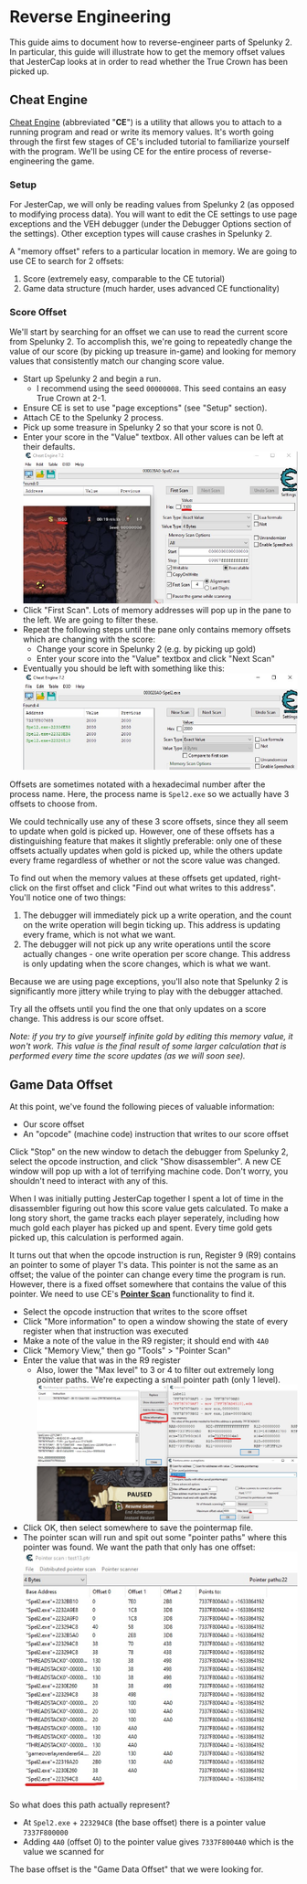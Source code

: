 # Reverse Engineering

This guide aims to document how to reverse-engineer parts of Spelunky 2. In particular, this guide will illustrate how to get the memory offset values that JesterCap looks at in order to read whether the True Crown has been picked up.

## Cheat Engine

[Cheat Engine](https://www.cheatengine.org/) (abbreviated "**CE**") is a utility that allows you to attach to a running program and read or write its memory values. It's worth going through the first few stages of CE's included tutorial to familiarize yourself with the program. We'll be using CE for the entire process of reverse-engineering the game.

### Setup

For JesterCap, we will only be reading values from Spelunky 2 (as opposed to modifying process data). You will want to edit the CE settings to use page exceptions and the VEH debugger (under the Debugger Options section of the settings). Other exception types will cause crashes in Spelunky 2.

A "memory offset" refers to a particular location in memory. We are going to use CE to search for 2 offsets:

1. Score (extremely easy, comparable to the CE tutorial)
2. Game data structure (much harder, uses advanced CE functionality)

### Score Offset

We'll start by searching for an offset we can use to read the current score from Spelunky 2. To accomplish this, we're going to repeatedly change the value of our score (by picking up treasure in-game) and looking for memory values that consistently match our changing score value.

* Start up Spelunky 2 and begin a run.
    * I recommend using the seed `00000008`. This seed contains an easy True Crown at 2-1.
* Ensure CE is set to use "page exceptions" (see "Setup" section).
* Attach CE to the Spelunky 2 process.
* Pick up some treasure in Spelunky 2 so that your score is not 0.
* Enter your score in the "Value" textbox. All other values can be left at their defaults.
    ![Initial Score](docs/re_initial_score.jpg "Initial Score")
* Click "First Scan". Lots of memory addresses will pop up in the pane to the left. We are going to filter these.
* Repeat the following steps until the pane only contains memory offsets which are changing with the score:
    * Change your score in Spelunky 2 (e.g. by picking up gold)
    * Enter your score into the "Value" textbox and click "Next Scan"
* Eventually you should be left with something like this:
    ![Score Offsets](docs/re_score_offsets.jpg "Score Offsets")

Offsets are sometimes notated with a hexadecimal number after the process name. Here, the process name is `Spel2.exe` so we actually have 3 offsets to choose from.

We could technically use any of these 3 score offsets, since they all seem to update when gold is picked up. However, one of these offsets has a distinguishing feature that makes it slightly preferable: only one of these offsets actually updates when gold is picked up, while the others update every frame regardless of whether or not the score value was changed.

To find out when the memory values at these offsets get updated, right-click on the first offset and click "Find out what writes to this address". You'll notice one of two things:
1. The debugger will immediately pick up a write operation, and the count on the write operation will begin ticking up. This address is updating every frame, which is not what we want.
2. The debugger will not pick up any write operations until the score actually changes - one write operation per score change. This address is only updating when the score changes, which is what we want.

Because we are using page exceptions, you'll also note that Spelunky 2 is significantly more jittery while trying to play with the debugger attached.

Try all the offsets until you find the one that only updates on a score change. This address is our score offset.

*Note: if you try to give yourself infinite gold by editing this memory value, it won't work. This value is the final result of some larger calculation that is performed every time the score updates (as we will soon see).*

## Game Data Offset

At this point, we've found the following pieces of valuable information:
* Our score offset
* An "opcode" (machine code) instruction that writes to our score offset

Click "Stop" on the new window to detach the debugger from Spelunky 2, select the opcode instruction, and click "Show disassembler". A new CE window will pop up with a lot of terrifying machine code. Don't worry, you shouldn't need to interact with any of this.

When I was initially putting JesterCap together I spent a lot of time in the disassembler figuring out how this score value gets calculated. To make a long story short, the game tracks each player seperately, including how much gold each player has picked up and spent. Every time gold gets picked up, this calculation is performed again.

It turns out that when the opcode instruction is run, Register 9 (R9) contains an pointer to some of player 1's data. This pointer is not the same as an offset; the value of the pointer can change every time the program is run. However, there is a fixed offset somewhere that contains the value of this pointer. We need to use CE's [**Pointer Scan**](https://cheatengine.org/help/pointer-scan.htm) functionality to find it.

* Select the opcode instruction that writes to the score offset
* Click "More information" to open a window showing the state of every register when that instruction was executed
* Make a note of the value in the R9 register; it should end with `4A0`
* Click "Memory View," then go "Tools" > "Pointer Scan"
* Enter the value that was in the R9 register
    * Also, lower the "Max level" to 3 or 4 to filter out extremely long pointer paths. We're expecting a small pointer path (only 1 level).
        ![Pointer scan settings](docs/re_pointer_scan.jpg "Pointer scan settings")
* Click OK, then select somewhere to save the pointermap file.
* The pointer scan will run and spit out some "pointer paths" where this pointer was found. We want the path that only has one offset:
    ![Pointer scan result](docs/re_pointer_scan_result.jpg "Pointer scan result")

So what does this path actually represent?
* At `Spel2.exe` + `223294C8` (the base offset) there is a pointer value `7337F800000`
* Adding `4A0` (offset 0) to the pointer value gives `7337F8004A0` which is the value we scanned for

The base offset is the "Game Data Offset" that we were looking for.